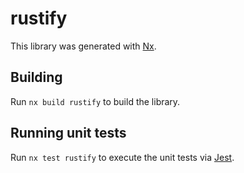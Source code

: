 # rustify

This library was generated with [Nx](https://nx.dev).

## Building

Run `nx build rustify` to build the library.

## Running unit tests

Run `nx test rustify` to execute the unit tests via [Jest](https://jestjs.io).
